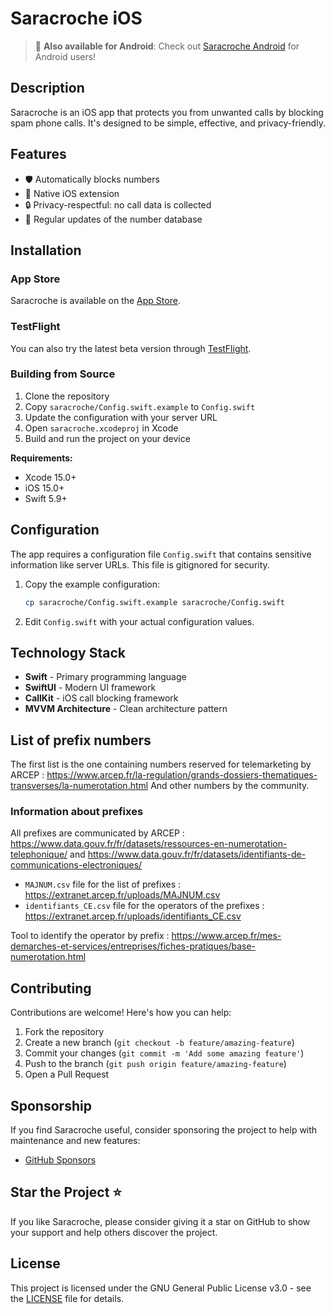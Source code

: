 # Saracroche iOS

> 🤖 **Also available for Android**: Check out [Saracroche Android](https://github.com/cbouvat/saracroche-android) for Android users!

## Description

Saracroche is an iOS app that protects you from unwanted calls by blocking spam phone calls. It's designed to be simple, effective, and privacy-friendly.

## Features

- 🛡️ Automatically blocks numbers
- 📱 Native iOS extension
- 🔒 Privacy-respectful: no call data is collected
- 🔄 Regular updates of the number database

## Installation

### App Store
Saracroche is available on the [App Store](https://apps.apple.com/app/saracroche/id6743679292).

### TestFlight
You can also try the latest beta version through [TestFlight](https://testflight.apple.com/join/CFCjF6d2).

### Building from Source
1. Clone the repository
2. Copy `saracroche/Config.swift.example` to `Config.swift`
3. Update the configuration with your server URL
4. Open `saracroche.xcodeproj` in Xcode
5. Build and run the project on your device

**Requirements:**
- Xcode 15.0+
- iOS 15.0+
- Swift 5.9+

## Configuration

The app requires a configuration file `Config.swift` that contains sensitive information like server URLs. This file is gitignored for security.

1. Copy the example configuration:
   ```bash
   cp saracroche/Config.swift.example saracroche/Config.swift
   ```

2. Edit `Config.swift` with your actual configuration values.

## Technology Stack

- **Swift** - Primary programming language
- **SwiftUI** - Modern UI framework
- **CallKit** - iOS call blocking framework
- **MVVM Architecture** - Clean architecture pattern

## List of prefix numbers

The first list is the one containing numbers reserved for telemarketing by ARCEP : https://www.arcep.fr/la-regulation/grands-dossiers-thematiques-transverses/la-numerotation.html
And other numbers by the community.

### Information about prefixes

All prefixes are communicated by ARCEP : https://www.data.gouv.fr/fr/datasets/ressources-en-numerotation-telephonique/ and https://www.data.gouv.fr/fr/datasets/identifiants-de-communications-electroniques/
- `MAJNUM.csv` file for the list of prefixes : https://extranet.arcep.fr/uploads/MAJNUM.csv
- `identifiants_CE.csv` file for the operators of the prefixes : https://extranet.arcep.fr/uploads/identifiants_CE.csv

Tool to identify the operator by prefix : https://www.arcep.fr/mes-demarches-et-services/entreprises/fiches-pratiques/base-numerotation.html

## Contributing

Contributions are welcome! Here's how you can help:

1. Fork the repository
2. Create a new branch (`git checkout -b feature/amazing-feature`)
3. Commit your changes (`git commit -m 'Add some amazing feature'`)
4. Push to the branch (`git push origin feature/amazing-feature`)
5. Open a Pull Request

## Sponsorship

If you find Saracroche useful, consider sponsoring the project to help with maintenance and new features:

- [GitHub Sponsors](https://github.com/sponsors/cbouvat)

## Star the Project ⭐

If you like Saracroche, please consider giving it a star on GitHub to show your support and help others discover the project.

## License

This project is licensed under the GNU General Public License v3.0 - see the [LICENSE](LICENSE) file for details.
